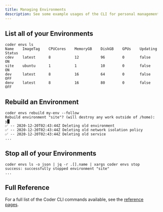 ```yaml
---
title: Managing Environments 
description: See some example usages of the CLI for personal management of Environment.
---
```


## List all of your Environments

```plaintext
coder envs ls
Name    ImageTag    CPUCores    MemoryGB    DiskGB    GPUs    Updating    Status
cdev    latest      8           12          96        0       false       ON
site    ubuntu      1           1           10        0       false       ON
dev     latest      8           16          64        0       false       OFF
denv    latest      8           16          80        0       false       OFF
```

## Rebuild an Environment

```plaintext
coder envs rebuild my-env --follow
Rebuild environment "site"? (will destroy any work outside of /home): y█
✅ -- 2020-12-20T02:43:44Z Deleting old environment
✅ -- 2020-12-20T02:43:44Z Deleting old network isolation policy
✅ -- 2020-12-20T02:43:44Z Deleting old service
...
```

## Stop all of your Environments

```plaintext
coder envs ls -o json | jq -r .[].name | xargs coder envs stop
success: successfully stopped environment "site"
...
```

## Full Reference

For a full list of the Coder CLI commands available, see the [reference
pages](https://github.com/cdr/coder-cli/blob/master/docs/coder.md).
